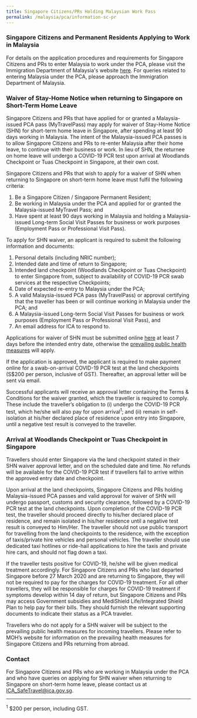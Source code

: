 ```yaml
---
title: Singapore Citizens/PRs Holding Malaysian Work Pass
permalink: /malaysia/pca/information-sc-pr
---
```


### **Singapore Citizens and Permanent Residents Applying to Work in Malaysia**

For details on the application procedures and requirements for Singapore Citizens and PRs to enter Malaysia to work under the PCA, please visit the Immigration Department of Malaysia's website [here](https://www.imi.gov.my/portal2017/index.php/ms/sumber-dan-arkib/pengumuman/1833-malaysia-singapore-border-crossing-arrangement.html). For queries related to entering Malaysia under the PCA, please approach the Immigration Department of Malaysia.

### **Waiver of Stay-Home Notice when returning to Singapore on Short-Term Home Leave**

Singapore Citizens and PRs that have applied for or granted a Malaysia-issued PCA pass (MyTravelPass) may apply for waiver of Stay-Home Notice (SHN) for short-term home leave in Singapore, after spending at least 90 days working in Malaysia. The intent of the Malaysia-issued PCA passes is to allow Singapore Citizens and PRs to re-enter Malaysia after their home leave, to continue with their business or work. In lieu of SHN, the returnee on home leave will undergo a COVID-19 PCR test upon arrival at Woodlands Checkpoint or Tuas Checkpoint in Singapore, at their own cost.

Singapore Citizens and PRs that wish to apply for a waiver of SHN when returning to Singapore on short-term home leave must fulfil the following criteria:
1. Be a Singapore Citizen / Singapore Permanent Resident;
2. Be working in Malaysia under the PCA and applied for or granted  the Malaysia-issued MyTravel Pass; and
3. Have spent at least 90 days working in Malaysia and holding a Malaysia-issued Long-term Social Visit Passes for business or work purposes (Employment Pass or Professional Visit Pass).

To apply for SHN waiver, an applicant is required to submit the following  information and documents:
1. Personal details (including NRIC number);
2. Intended date and time of return to Singapore;
3. Intended land checkpoint (Woodlands Checkpoint or Tuas Checkpoint) to enter Singapore from, subject to availability of COVID-19 PCR swab services at the respective Checkpoints;
4. Date of expected re-entry to Malaysia under the PCA;
5. A valid Malaysia-issued PCA pass (MyTravelPass) or approval certifying that the traveller has been or will continue working in Malaysia under the PCA; and
6. A Malaysia-issued Long-term Social Visit Passes for business or work purposes (Employment Pass or Professional Visit Pass), and
7. An email address for ICA to respond to.

Applications for waiver of SHN must be submitted online [here](https://go.gov.sg/pcasgpr) at least 7 days before the intended entry date, otherwise the [prevailing public health measures](www.ica.gov.sg/covid-19) will apply. 

If the application is approved, the applicant is required to make payment online for a swab-on-arrival COVID-19 PCR test at the land checkpoints (S$200 per person, inclusive of GST). Thereafter, an approval letter will be sent via email.

Successful applicants will receive an approval letter containing the Terms & Conditions for the waiver granted, which the traveller is required to comply. These include the traveller’s obligation to (i) undergo the COVID-19 PCR test, which he/she will also pay for upon arrival<sup>1</sup>; and (ii) remain in self-isolation at his/her declared place of residence upon entry into Singapore, until a negative test result is conveyed to the traveller.

### **Arrival at Woodlands Checkpoint or Tuas Checkpoint in Singapore**

Travellers should enter Singapore via the land checkpoint stated in their SHN waiver approval letter, and on the scheduled date and time. No refunds will be available for the COVID-19 PCR test if travellers fail to arrive within the approved entry date and checkpoint. 

Upon arrival at the land checkpoints, Singapore Citizens and PRs holding Malaysia-issued PCA passes and valid approval for waiver of SHN will undergo passport, customs and security clearance, followed by a COVID-19 PCR test at the land checkpoints. Upon completion of the COVID-19 PCR test, the traveller should proceed directly to his/her declared place of residence, and remain isolated in his/her residence until a negative test result is conveyed to Him/Her. The traveller should not use public transport for travelling from the land checkpoints to the residence, with the exception of taxis/private hire vehicles and personal vehicles. The traveller should use dedicated taxi hotlines or ride-hail applications to hire the taxis and private hire cars, and should not flag down a taxi.

If the traveller tests positive for COVID-19, he/she will be given medical treatment accordingly. For Singapore Citizens and PRs who last departed Singapore before 27 March 2020 and are returning to Singapore, they will not be required to pay for the charges for COVID-19 treatment. For all other travellers, they will be responsible for charges for COVID-19 treatment if symptoms develop within 14 day of return, but Singapore Citizens and PRs may access Government subsidies and MediShield Life/Integrated Shield Plan to help pay for their bills. They should furnish the relevant supporting documents to indicate their status as a PCA traveler.

Travellers who do not apply for a SHN waiver will be subject to the prevailing public health measures for incoming travellers. Please refer to MOH’s website for information on the prevailing health measures for Singapore Citizens and PRs returning from abroad.

### **Contact**

For Singapore Citizens and PRs who are working in Malaysia under the PCA and who have queries on applying for SHN waiver when returning to Singapore on short-term home leave, please contact us at <ICA_SafeTravel@ica.gov.sg>.


-----

<sup>1</sup> $200 per person, including GST.
